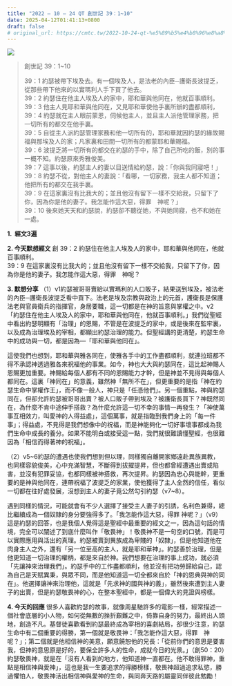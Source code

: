 ```yaml
---
title: "2022 – 10 – 24 QT 創世記 39：1~10"
date: 2025-04-12T01:41:13+0800
draft: false
# original_url: https://cmtc.tw/2022-10-24-qt-%e5%89%b5%e4%b8%96%e8%a8%98-39%ef%bc%9a110
---
```


![](/images/qt.jpg)
> 創世記 39：1\~10
>
> 39：1 約瑟被帶下埃及去。有一個埃及人，是法老的內臣─護衛長波提乏，從那些帶下他來的以實瑪利人手下買了他去。  
> 39：2 約瑟住在他主人埃及人的家中，耶和華與他同在，他就百事順利。  
> 39：3 他主人見耶和華與他同在，又見耶和華使他手裏所辦的盡都順利，  
> 39：4 約瑟就在主人眼前蒙恩，伺候他主人，並且主人派他管理家務，把一切所有的都交在他手裏。  
> 39：5 自從主人派約瑟管理家務和他一切所有的，耶和華就因約瑟的緣故賜福與那埃及人的家；凡家裏和田間一切所有的都蒙耶和華賜福。  
> 39：6 波提乏將一切所有的都交在約瑟的手中，除了自己所吃的飯，別的事一概不知。約瑟原來秀雅俊美。  
> 39：7 這事以後，約瑟主人的妻以目送情給約瑟，說：「你與我同寢吧！」  
> 39：8 約瑟不從，對他主人的妻說：「看哪，一切家務，我主人都不知道；他把所有的都交在我手裏。  
> 39：9 在這家裏沒有比我大的；並且他沒有留下一樣不交給我，只留下了你，因為你是他的妻子。我怎能作這大惡，得罪　神呢？」  
> 39：10 後來她天天和約瑟說，約瑟卻不聽從她，不與她同寢，也不和她在一處。

**1.  經文3遍**

**2. 今天默想經文**
創 39：2 約瑟住在他主人埃及人的家中，耶和華與他同在，他就百事順利。  
39：9 在這家裏沒有比我大的；並且他沒有留下一樣不交給我，只留下了你，因為你是他的妻子。我怎能作這大惡，得罪　神呢？

**3. 默想分享**
（1）v1約瑟被哥哥賣給以實瑪利的人口販子，結果送到埃及，被法老的內臣─護衛長波提乏看中買下。法老是埃及宗教與政治上的元首，護衛長是保護法老與官員衛兵的指揮官，身居要職，這一切都是在神的旨意與掌權之中。v2「約瑟住在他主人埃及人的家中，耶和華與他同在，他就百事順利。」我們從聖經中看出約瑟明顯有「治理」的恩賜，不管是在波提乏的家中，或是後來在監牢裏，以及成為治理埃及的宰相，都顯出約瑟治理的能力。但聖經講的更清楚，約瑟生命中的成功與一切，都是因為—「耶和華與他同在」。

這使我們也想到，耶和華與雅各同在，使雅各手中的工作盡都順利，就連拉班都不得不承認神透過雅各來祝福他的事業。如今，神也大大與約瑟同在，這比起神賜人恩賜更加重要。神賜給每個人都有不同的恩賜能力才幹，但是神並不見得與每個人都同在。這裏「神同在」的意義，雖然神「無所不在」，但更重要的是指「神在約瑟生命中掌權作王」，而不像一般人，神只是「任憑他們」。另一個重點，神與約瑟同在，但卻允許約瑟被哥哥出賣？被人口販子帶到埃及？被護衛長買下？神既然同在，為什麼不肯中途伸手搭救？為什麼允許這一切不幸的事情一再發生？「神使萬事互相效力，叫愛神的人得益處」，這個萬事，就是指臨到我們身上的「每一件事」；得益處，不見得是我們想像中的祝福，而是神能夠化一切好事壞事都成為我們生命中成長的養分。如果不能明白或接受這一點，我們就很難讀懂聖經，也很難因為「相信而得著神的祝福」。

（2）v5\~6約瑟的遭遇也使我們想到但以理，同樣獨自離開家鄉遠赴異族異教，也同樣容貌俊美，心中充滿智慧，不斷得到拔擢提昇，但也都曾經遭遇出賣或陷害，並沒有犯罪妥協，也都同樣被神搭救，再次提昇。約瑟因為忠心與能幹，更重要的是神與他同在，連帶祝福了波提乏的家業，使他獲得了主人全然的信任，看似一切都在往好處發展，沒想到主人的妻子竟公然勾引約瑟（v7\~8）。

遇到同樣的情況，可能就會有不少人選擇了接受主人妻子的引誘，名利色兼得，總比繼續成為一個奴隸的身分要強得多了。「我怎能作這大惡，得罪 神呢？」（v9）這是約瑟的回答，也是我個人覺得這是聖經中最重要的經文之一，因為這句話的情境，完全可以闡述了到底什麼叫作「敬畏神」！敬畏神不是一句空的口號，而是可以實際應用與活出的真理。約瑟被賣到異族成為卑賤的「奴隸」，但是他知道他在肉身主人之外，還有「另一位至高的主人，就是耶和華神」。約瑟善於治理，但是他更知道一切治理的權柄，都是來自於神。我們想要在治理的事上成功，就必須「先讓神來治理我們」。約瑟手中的工作盡都順利，他並沒有把功勞歸給自己，認為自己是天賦異秉，與眾不同，而是他知道這一切全都來自於「神的恩典與神的同在」。他選擇讓神來治理他，這就是「先求神的國與神的義」，雖然後來遭到主人妻子的出賣，但是約瑟敬畏神的心，在整本聖經中，都是一個偉大的見證與榜樣。

**4. 今天的回應**
很多人喜歡約瑟的故事，就像周星馳許多的電影一樣，經常描述一個社會底層的小人物，如何從無數的挫折艱難之中，倚靠自身的努力，最終出人頭地，創造不凡。基督徒喜歡看到約瑟最終成為宰相的喜劇結局，卻很少注意，約瑟生命中有二個重要的得勝，第一個就是敬畏神：「我怎能作這大惡，得罪　神呢？」；第二個就是他相信神的美意，願意饒恕他的兄長：「從前你們的意思是要害我，但神的意思原是好的，要保全許多人的性命，成就今日的光景。」（創50：20）約瑟敬畏神，就是在「沒有人看到的地方，他知道神一直都在。他不敢得罪神，重點是相信神與愛神」，這也是我一生要追求的得勝榜樣，敬畏神超過追求私慾，勝過懼怕人，敬畏神活出相信神與愛神的生命，與同奔天路的屬靈同伴彼此勉勵！

